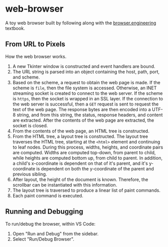 # web-browser

A toy web browser built by following along with the [browser.engineering](https://browser.engineering/) textbook.

## From URL to Pixels

How the web browser works.

1. A new Tkinter window is constructed and event handlers are bound.
2. The URL string is parsed into an object containing the host, path, port, and scheme.
3. Based on the scheme, a request to obtain the web page is made. If the scheme is `file`, then the file system is accessed. Otherwise, an INET streaming socket is created to connect to the web server. If the scheme is `https`, then the socket is wrapped in an SSL layer. If the connection to the web server is successful, then a `GET` request is sent to request the text of the web page. The response bytes are then encoded into a UTF-8 string, and from this string, the status, response headers, and content are extracted. After the contents of the web page are extracted, the socket is closed.
4. From the contents of the web page, an HTML tree is constructed.
5. From the HTML tree, a layout tree is constructed. The layout tree traverses the HTML tree, starting at the `<html>` element and continuing to leaf nodes. During this process, widths, heights, and coordinate pairs are computed. Widths are computed top-down, from parent to child, while heights are computed bottom up, from child to parent. In addition, a child's x-coordinate is dependent on that of it's parent, and it's y-coordinate is dependent on both the y-coordinate of the parent and previous sibling.
6. After layout, the height of the document is known. Therefore, the scrollbar can be instantiated with this information.
7. The layout tree is traversed to produce a linear list of paint commands.
8. Each paint command is executed.

## Running and Debugging

To run/debug the browser, within VS Code:

1. Open "Run and Debug" from the sidebar.
2. Select "Run/Debug Browser".
